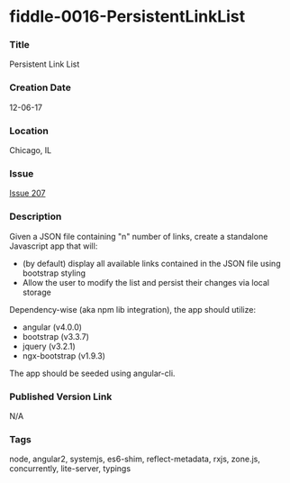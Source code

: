 fiddle-0016-PersistentLinkList
======


### Title

Persistent Link List


### Creation Date

12-06-17


### Location

Chicago, IL


### Issue

[Issue 207](https://github.com/bradyhouse/house/issues/207)


### Description

Given a JSON file containing "n" number of links, create a standalone Javascript app that will:
 
 * (by default) display all available links contained in the JSON file using bootstrap styling
 * Allow the user to modify the list and persist their changes via local storage

Dependency-wise (aka npm lib integration), the app should utilize:

 * angular (v4.0.0)
 * bootstrap (v3.3.7)
 * jquery (v3.2.1)
 * ngx-bootstrap (v1.9.3)

The app should be seeded using angular-cli.



### Published Version Link

N/A


### Tags

node, angular2, systemjs, es6-shim, reflect-metadata, rxjs, zone.js, concurrently, lite-server, typings
